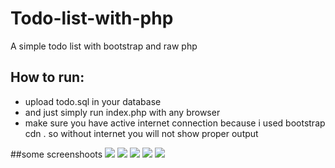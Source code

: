 # Todo-list-with-php
A simple todo list with bootstrap and raw php

## How to run:
* upload todo.sql in your database
* and just simply run index.php with any browser 
* make sure you have active internet connection because i used bootstrap cdn . so without internet you will not show proper output

##some screenshoots
![](https://raw.githubusercontent.com/crrakib5/Todo-list-with-php/master/screenshoots/Screenshot%20(303).png)
![](https://raw.githubusercontent.com/crrakib5/Todo-list-with-php/master/screenshoots/Screenshot%20(304).png)
![](https://raw.githubusercontent.com/crrakib5/Todo-list-with-php/master/screenshoots/Screenshot%20(305).png)
![](https://raw.githubusercontent.com/crrakib5/Todo-list-with-php/master/screenshoots/Screenshot%20(306).png)
![](https://raw.githubusercontent.com/crrakib5/Todo-list-with-php/master/screenshoots/Screenshot%20(307).png)
